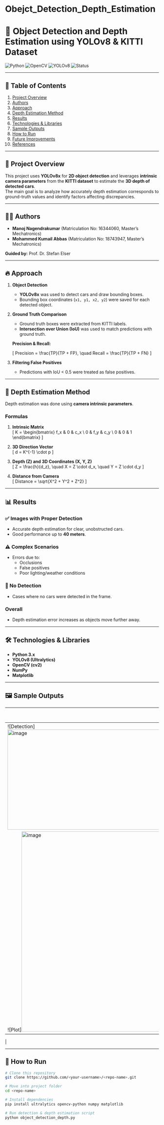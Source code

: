 # Obejct_Detection_Depth_Estimation
# 🚗 Object Detection and Depth Estimation using YOLOv8 & KITTI Dataset

![Python](https://img.shields.io/badge/Python-3.x-blue?logo=python)
![OpenCV](https://img.shields.io/badge/OpenCV-4.x-green?logo=opencv)
![YOLOv8](https://img.shields.io/badge/YOLOv8-Object%20Detection-red)
![Status](https://img.shields.io/badge/Status-Completed-brightgreen)

---

## 📌 Table of Contents
1. [Project Overview](#-project-overview)
2. [Authors](#-authors)
3. [Approach](#-approach)
4. [Depth Estimation Method](#-depth-estimation-method)
5. [Results](#-results)
6. [Technologies & Libraries](#-technologies--libraries)
7. [Sample Outputs](#-sample-outputs)
8. [How to Run](#-how-to-run)
9. [Future Improvements](#-future-improvements)
10. [References](#-references)

---

## 📌 Project Overview
This project uses **YOLOv8x** for **2D object detection** and leverages **intrinsic camera parameters** from the **KITTI dataset** to estimate the **3D depth of detected cars**.  
The main goal is to analyze how accurately depth estimation corresponds to ground-truth values and identify factors affecting discrepancies.

---

## 👨‍💻 Authors
- **Manoj Nagendrakumar** (Matriculation No: 16344060, Master’s Mechatronics)  
- **Mohammed Kumail Abbas** (Matriculation No: 18743947, Master’s Mechatronics)  

**Guided by:** Prof. Dr. Stefan Elser

---

## 🔥 Approach
1. **Object Detection**  
   - **YOLOv8x** was used to detect cars and draw bounding boxes.  
   - Bounding box coordinates (`x1, y1, x2, y2`) were saved for each detected object.

2. **Ground Truth Comparison**  
   - Ground truth boxes were extracted from KITTI labels.
   - **Intersection over Union (IoU)** was used to match predictions with ground truth.  

   **Precision & Recall:**

   \[
   Precision = \frac{TP}{TP + FP}, \quad Recall = \frac{TP}{TP + FN}
   \]

3. **Filtering False Positives**  
   - Predictions with IoU < 0.5 were treated as false positives.

---

## 🧠 Depth Estimation Method
Depth estimation was done using **camera intrinsic parameters**.

### **Formulas**

1. **Intrinsic Matrix**  
   \[
   K = 
   \begin{bmatrix}
   f_x & 0 & c_x \\
   0 & f_y & c_y \\
   0 & 0 & 1
   \end{bmatrix}
   \]

2. **3D Direction Vector**  
   \[
   d = K^{-1} \cdot p
   \]

3. **Depth (Z) and 3D Coordinates (X, Y, Z)**  
   \[
   Z = \frac{h}{d_z}, \quad X = Z \cdot d_x, \quad Y = Z \cdot d_y
   \]

4. **Distance from Camera**  
   \[
   Distance = \sqrt{X^2 + Y^2 + Z^2}
   \]

---

## 📊 Results

### ✅ Images with Proper Detection
- Accurate depth estimation for clear, unobstructed cars.  
- Good performance up to **40 meters**.

### ⚠️ Complex Scenarios
- Errors due to:
  - Occlusions
  - False positives
  - Poor lighting/weather conditions

### 🚫 No Detection
- Cases where no cars were detected in the frame.

### **Overall**
- Depth estimation error increases as objects move further away.

---

## 🛠️ Technologies & Libraries
- **Python 3.x**
- **YOLOv8 (Ultralytics)**
- **OpenCV (cv2)**
- **NumPy**
- **Matplotlib**

---

## 🖼️ Sample Outputs

| Detection | Depth Estimation | Accuracy Plot |
|-----------|-----------------|---------------|
| ![Detection]<img width="1116" height="328" alt="image" src="https://github.com/user-attachments/assets/3a761c86-1e6e-4042-b7f9-bff1b384a0ea" />
 |  ![Plot]<img width="685" height="655" alt="image" src="https://github.com/user-attachments/assets/ab5e1150-2100-43f6-88bb-87cf2bf20e88" />
 |

---

## 🚀 How to Run

```bash
# Clone this repository
git clone https://github.com/<your-username>/<repo-name>.git

# Move into project folder
cd <repo-name>

# Install dependencies
pip install ultralytics opencv-python numpy matplotlib

# Run detection & depth estimation script
python object_detection_depth.py
